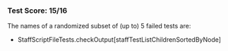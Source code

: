 ### Test Score: 15/16

The names of a randomized subset of (up to) 5 failed tests are:
 - StaffScriptFileTests.checkOutput[staffTestListChildrenSortedByNode]


